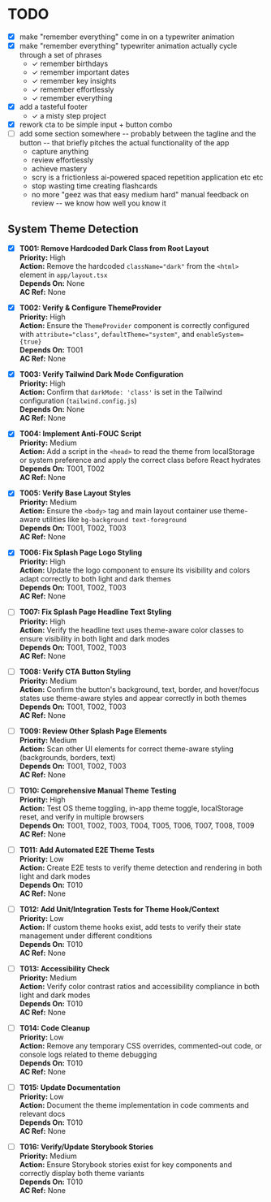 # TODO

- [x] make "remember everything" come in on a typewriter animation
- [x] make "remember everything" typewriter animation actually cycle through a set of phrases
    - ✓ remember birthdays
    - ✓ remember important dates
    - ✓ remember key insights
    - ✓ remember effortlessly
    - ✓ remember everything
- [x] add a tasteful footer
    - ✓ a misty step project
- [x] rework cta to be simple input + button combo
- [ ] add some section somewhere -- probably between the tagline and the button -- that briefly pitches the actual functionality of the app
    - capture anything
    - review effortlessly
    - achieve mastery
    - scry is a frictionless ai-powered spaced repetition application etc etc
    - stop wasting time creating flashcards
    - no more "geez was that easy medium hard" manual feedback on review -- we know how well you know it

## System Theme Detection

- [x] **T001: Remove Hardcoded Dark Class from Root Layout**  
  **Priority:** High  
  **Action:** Remove the hardcoded `className="dark"` from the `<html>` element in `app/layout.tsx`  
  **Depends On:** None  
  **AC Ref:** None

- [x] **T002: Verify & Configure ThemeProvider**  
  **Priority:** High  
  **Action:** Ensure the `ThemeProvider` component is correctly configured with `attribute="class"`, `defaultTheme="system"`, and `enableSystem={true}`  
  **Depends On:** T001  
  **AC Ref:** None

- [x] **T003: Verify Tailwind Dark Mode Configuration**  
  **Priority:** High  
  **Action:** Confirm that `darkMode: 'class'` is set in the Tailwind configuration (`tailwind.config.js`)  
  **Depends On:** None  
  **AC Ref:** None

- [x] **T004: Implement Anti-FOUC Script**  
  **Priority:** Medium  
  **Action:** Add a script in the `<head>` to read the theme from localStorage or system preference and apply the correct class before React hydrates  
  **Depends On:** T001, T002  
  **AC Ref:** None

- [x] **T005: Verify Base Layout Styles**  
  **Priority:** Medium  
  **Action:** Ensure the `<body>` tag and main layout container use theme-aware utilities like `bg-background text-foreground`  
  **Depends On:** T001, T002, T003  
  **AC Ref:** None

- [x] **T006: Fix Splash Page Logo Styling**  
  **Priority:** High  
  **Action:** Update the logo component to ensure its visibility and colors adapt correctly to both light and dark themes  
  **Depends On:** T001, T002, T003  
  **AC Ref:** None

- [ ] **T007: Fix Splash Page Headline Text Styling**  
  **Priority:** High  
  **Action:** Verify the headline text uses theme-aware color classes to ensure visibility in both light and dark modes  
  **Depends On:** T001, T002, T003  
  **AC Ref:** None

- [ ] **T008: Verify CTA Button Styling**  
  **Priority:** Medium  
  **Action:** Confirm the button's background, text, border, and hover/focus states use theme-aware styles and appear correctly in both themes  
  **Depends On:** T001, T002, T003  
  **AC Ref:** None

- [ ] **T009: Review Other Splash Page Elements**  
  **Priority:** Medium  
  **Action:** Scan other UI elements for correct theme-aware styling (backgrounds, borders, text)  
  **Depends On:** T001, T002, T003  
  **AC Ref:** None

- [ ] **T010: Comprehensive Manual Theme Testing**  
  **Priority:** High  
  **Action:** Test OS theme toggling, in-app theme toggle, localStorage reset, and verify in multiple browsers  
  **Depends On:** T001, T002, T003, T004, T005, T006, T007, T008, T009  
  **AC Ref:** None

- [ ] **T011: Add Automated E2E Theme Tests**  
  **Priority:** Low  
  **Action:** Create E2E tests to verify theme detection and rendering in both light and dark modes  
  **Depends On:** T010  
  **AC Ref:** None

- [ ] **T012: Add Unit/Integration Tests for Theme Hook/Context**  
  **Priority:** Low  
  **Action:** If custom theme hooks exist, add tests to verify their state management under different conditions  
  **Depends On:** T010  
  **AC Ref:** None

- [ ] **T013: Accessibility Check**  
  **Priority:** Medium  
  **Action:** Verify color contrast ratios and accessibility compliance in both light and dark modes  
  **Depends On:** T010  
  **AC Ref:** None

- [ ] **T014: Code Cleanup**  
  **Priority:** Low  
  **Action:** Remove any temporary CSS overrides, commented-out code, or console logs related to theme debugging  
  **Depends On:** T010  
  **AC Ref:** None

- [ ] **T015: Update Documentation**  
  **Priority:** Low  
  **Action:** Document the theme implementation in code comments and relevant docs  
  **Depends On:** T010  
  **AC Ref:** None

- [ ] **T016: Verify/Update Storybook Stories**  
  **Priority:** Medium  
  **Action:** Ensure Storybook stories exist for key components and correctly display both theme variants  
  **Depends On:** T010  
  **AC Ref:** None